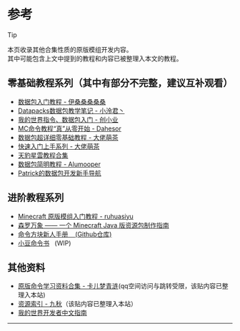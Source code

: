 # 参考
<ColorLine :height="4"/>

> [!TIP]
> 本页收录其他合集性质的原版模组开发内容。  
> 其中可能包含上文中提到的教程和内容已被整理入本文的教程。  

## 零基础教程系列（其中有部分不完整，建议互补观看）
- [数据包入门教程 - 伊桑桑桑桑桑](/feature/archive/202504/1/content.md)
- [Datapacks数据包教学笔记 - 小泠君丶](https://space.bilibili.com/166572139/lists/6211) 
- [我的世界指令、数据包入门 - 创小业](https://space.bilibili.com/133430292/lists/8272)
- [MC命令教程“真”从零开始 - Dahesor ](https://www.bilibili.com/read/readlist/rl833427)
- [数据包超详细零基础教程 - 大佬萌茶](https://space.bilibili.com/320500029/lists/4238047)
- [快速入门上手系列 - 大佬萌茶](https://space.bilibili.com/320500029/lists/3167326)
- [天豹星雲教程合集](/index/附录1.md)
- [数据包简明教程 - Alumooper](https://space.bilibili.com/280394409/lists/1398896)
- [Patrick的数据包开发新手导航](/feature/archive/202508/3/content.md)
## 进阶教程系列
- [Minecraft 原版模组入门教程 - ruhuasiyu](https://zhangshenxing.github.io/VanillaModTutorial/)
- [森罗万象 —— 一个 Minecraft Java 版资源包制作指南](https://sqwatermark.com/resguide/)
- [命令方块新人手册&nbsp; &nbsp; ](https://commandtutorials.neocities.org/)[(Github仓库)](https://github.com/pca006132/CommandReference)
- [小豆命令书](https://xdcmd.vari.fun/)&nbsp;&nbsp;&nbsp;(WIP)

## 其他资料
- [原版命令学习资料合集 - 卡儿梦青涟](https://h5.qzone.qq.com/ugc/share/?sharetag=13CDCBFD5F18EA630A181BBBBDC17C86&loginfrom=4&jumptoqzone=1&subtype&ciphertext&blog_photo&g=85&res_uin=3315302995&cellid=1730644710&subid&bp1&bp2&bp7&appid=2&g_f=2000000103&_refluxos=a10)(qq空间访问与跳转受限，该贴内容已整理入本站)
- [资源索引 - 九秋](https://docs.qq.com/doc/DT1NKSnNjT0FiT2VS)（该贴内容已整理入本站）
- [我的世界开发者中文指南](https://mouse0w0.github.io/MinecraftDeveloperGuide)
---
<script setup>
import { useData } from 'vitepress'
import ColorLine from '/.vitepress/vue/ColorLine.vue'
const { isDark } = useData()
</script>

<ClientOnly>
  <GiscusComment
    repo="CR-019/datapack-index"
    repoId="R_kgDONRhuqw"
    category="闲聊 Chats"
    categoryId="DIC_kwDONRhuq84CkchW"
    mapping="number"
    term="10"
    :strict="false"
    :reactionsEnabled="true"
    emitMetadata="0"
    inputPosition="top"
    :theme="isDark ? 'dark' : 'light'"
    lang="zh-CN"
    loading="lazy"
    class="giscus-wrapper"
  />
</ClientOnly>

<style>
.giscus-wrapper {
  margin: 3rem auto;
  max-width: 800px;
  padding-top: 2rem;
  border-top: 1px solid var(--vp-c-divider);
}
</style>